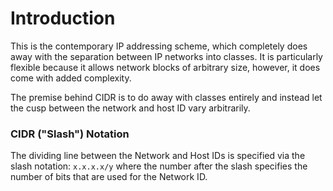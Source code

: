 # Introduction
This is the contemporary IP addressing scheme, which completely does away with the separation between IP networks into classes. It is particularly flexible because it allows network blocks of arbitrary size, however, it does come with added complexity.

The premise behind CIDR is to do away with classes entirely and instead let the cusp between the network and host ID vary arbitrarily.

### CIDR ("Slash") Notation
The dividing line between the Network and Host IDs is specified via the slash notation: `x.x.x.x/y` where the number after the slash specifies the number of bits that are used for the Network ID.